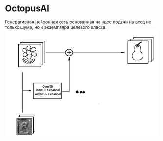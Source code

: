 # OctopusAI
Генеративная нейронная сеть основанная на идее подачи на вход не только шума, но и экземпляра целевого класса.
<br>
<img src="model.png" />
